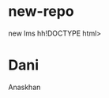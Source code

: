 # new-repo
new lms
hh!DOCTYPE html>
<html>
<head>
<title>Hello linux</title>
</head>
<body>

<h1>Dani</h1>
</h1>Anaskhan</h1>
</body>
</html>
